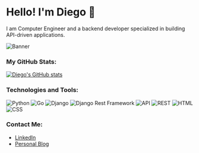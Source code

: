 # Hello! I'm Diego 👋

I am Computer Engineer and a backend developer specialized in building API-driven applications.

![Banner](https://your-image-link.com/banner.png)

### My GitHub Stats:
[![Diego's GitHub stats](https://github-readme-stats.vercel.app/api?username=Diego-Alreaver)](https://github.com/anuraghazra/github-readme-stats)

### Technologies and Tools:
![Python](https://img.shields.io/badge/Python-3670A0?style=for-the-badge&logo=python&logoColor=ffdd54)
![Go](https://img.shields.io/badge/Go-00ADD8?style=for-the-badge&logo=go&logoColor=white)
![Django](https://img.shields.io/badge/Django-092E20?style=for-the-badge&logo=django&logoColor=white)
![Django Rest Framework](https://img.shields.io/badge/DRF-ff1709?style=for-the-badge&logo=django&logoColor=white)
![API](https://img.shields.io/badge/API-005571?style=for-the-badge&logo=api&logoColor=white)
![REST](https://img.shields.io/badge/REST-005571?style=for-the-badge&logo=rest&logoColor=white)
![HTML](https://img.shields.io/badge/HTML-E34F26?style=for-the-badge&logo=html5&logoColor=white)
![CSS](https://img.shields.io/badge/CSS-1572B6?style=for-the-badge&logo=css3&logoColor=white)

### Contact Me:
- [LinkedIn](https://www.linkedin.com/in/your-name)
- [Personal Blog](https://your-blog.com)
